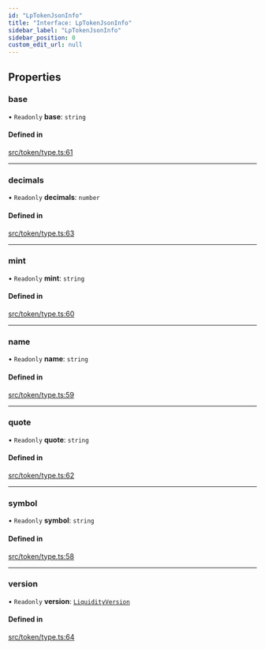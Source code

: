 ```yaml
---
id: "LpTokenJsonInfo"
title: "Interface: LpTokenJsonInfo"
sidebar_label: "LpTokenJsonInfo"
sidebar_position: 0
custom_edit_url: null
---
```


## Properties

### base

• `Readonly` **base**: `string`

#### Defined in

[src/token/type.ts:61](https://github.com/alpha-defi/raydium-sdk/blob/4217474/src/token/type.ts#L61)

___

### decimals

• `Readonly` **decimals**: `number`

#### Defined in

[src/token/type.ts:63](https://github.com/alpha-defi/raydium-sdk/blob/4217474/src/token/type.ts#L63)

___

### mint

• `Readonly` **mint**: `string`

#### Defined in

[src/token/type.ts:60](https://github.com/alpha-defi/raydium-sdk/blob/4217474/src/token/type.ts#L60)

___

### name

• `Readonly` **name**: `string`

#### Defined in

[src/token/type.ts:59](https://github.com/alpha-defi/raydium-sdk/blob/4217474/src/token/type.ts#L59)

___

### quote

• `Readonly` **quote**: `string`

#### Defined in

[src/token/type.ts:62](https://github.com/alpha-defi/raydium-sdk/blob/4217474/src/token/type.ts#L62)

___

### symbol

• `Readonly` **symbol**: `string`

#### Defined in

[src/token/type.ts:58](https://github.com/alpha-defi/raydium-sdk/blob/4217474/src/token/type.ts#L58)

___

### version

• `Readonly` **version**: [`LiquidityVersion`](../modules.md#liquidityversion)

#### Defined in

[src/token/type.ts:64](https://github.com/alpha-defi/raydium-sdk/blob/4217474/src/token/type.ts#L64)
